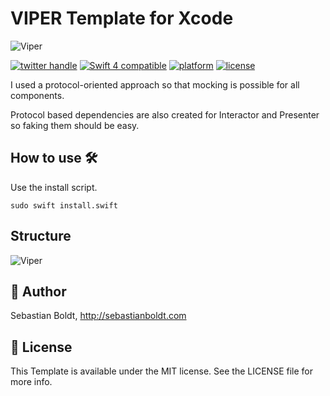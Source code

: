 # VIPER Template for Xcode
![Viper](https://github.com/SebastianBoldt/Viper-Xcode-Template/blob/89a2783e891090127c8a06840aab4b0c57829fdc/banner.png?raw=true)

<a href="http://twitter.com/sebastianboldt"><img src="https://img.shields.io/badge/twitter-@sebastianboldt-blue.svg?longCache=true&style=flat-square" alt="twitter handle" /></a>
<a href="https://developer.apple.com/swift"><img src="https://img.shields.io/badge/swift4-compatible-orange.svg?longCache=true&style=flat-square" alt="Swift 4 compatible" /></a>
<a href="https://www.apple.com/de/ios/ios-11/"><img src="https://img.shields.io/badge/platform-iOS-lightgray.svg?longCache=true&style=flat-square" alt="platform" /></a>
<a href="https://en.wikipedia.org/wiki/MIT_License"><img src="https://img.shields.io/badge/license-MIT-lightgray.svg?longCache=true&style=flat-square" alt="license" /></a>

I used a protocol-oriented approach so that mocking is possible for all components.

Protocol based dependencies are also created for Interactor and Presenter so faking them should be easy.

## How to use 🛠

Use the install script.

```sudo swift install.swift```

## Structure
![Viper](https://github.com/SebastianBoldt/Viper-Xcode-Template/blob/fe4b613e96cd954f5c670786587b9b5829282d92/viper.png?raw=true)

## 🤖 Author

Sebastian Boldt, http://sebastianboldt.com

## 📄 License

This Template is available under the MIT license. See the LICENSE file for more info.

